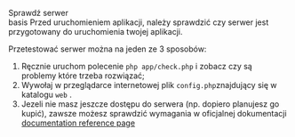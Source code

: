 Sprawdź serwer	
basis
Przed uruchomieniem aplikacji, należy sprawdzić czy serwer jest przygotowany do uruchomienia twojej aplikacji.

Przetestować serwer można na jeden ze 3 sposobów:

1. Ręcznie  uruchom polecenie  `php app/check.php` i zobacz czy są problemy które trzeba rozwiązać;
2. Wywołaj w przeglądarce internetowej plik `config.php`znajdujący się w katalogu  `web` .
3. Jezeli nie masz jeszcze dostępu do serwera (np. dopiero planujesz go kupić), zawsze możesz sprawdzić wymagania w oficjalnej dokumentacji  [documentation reference page](http://symfony.com/doc/current/reference/requirements.html)
